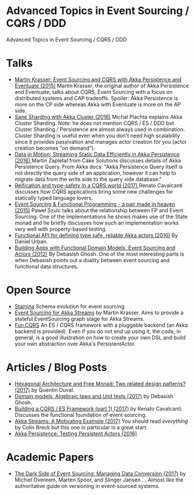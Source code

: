 # Advanced Topics in Event Sourcing / CQRS / DDD
Advanced Topics in Event Sourcing / CQRS / DDD

# Talks

* [Martin Krasser: Event Sourcing and CQRS with Akka Persistence and Eventuate (2015)](https://www.youtube.com/watch?v=vFVry457XLk)
Martin Krasser, the original author of Akka Persistence and Eventuate, talks about CQRS, Event Sourcing with a focus on distributed systems and CAP tradeoffs. Spoiler: Akka Persistence is more on the CP side whereas Akka with Eventuate is more on the AP side.
* [Sane Sharding with Akka Cluster (2016)](https://www.youtube.com/watch?v=f06Otw_DuQU) Michal Plachta explains Akka Cluster Sharding. Note: he does not mention CQRS / ES / DDD but Cluster Sharding / Persistence are almost always used in combination. Cluster Sharding is useful even when you don't need high scalability since it provides passivation and manages actor creation for you (actor creation becomes "on demand").
* [Data in Motion: Streaming Static Data Efficiently in Akka Persistence (2016) ](https://www.youtube.com/watch?v=K4FY0XKediU)
Martin Zapletal from Cake Solutions discusses details of Akka Persistence Query. From Akka docs: "Akka Persistence Query itself is not directly the query side of an application, however it can help to migrate data from the write side to the query side database."
* [Reification and type-safety in a CQRS world (2017) ](https://www.youtube.com/watch?v=qwYs0J7xp78) Renato Cavalcanti discusses how CQRS applications bring some new challenges for statically typed language lovers.
* [Event Sourcing & Functional Programming - a pair made in heaven (2015)](https://www.youtube.com/watch?v=1rFY2SfdDoE) Paweł Szulc talks about the relationship between FP and Event Sourcing. One of the implementations he shows makes use of the State monad and he briefly discusses how such an implementation works very well with property-based testing. 
* [Functional API for defining type safe, reliable Akka actors (2016)](https://www.youtube.com/watch?v=GsPAHzk8-mE) By Daniel Urban.
* [Building Apps with Functional Domain Models, Event Sourcing and Actors (2012)](https://www.youtube.com/watch?v=95KztoeGHl0) By Debasish Ghosh. One of the most interesting parts is when Debasish points out a duality between event sourcing and functional data structures. 

# Open Source
* [Stamina](https://github.com/scalapenos/stamina) Schema evolution for event sourcing.
* [Event Sourcing for Akka Streams](https://github.com/krasserm/akka-stream-eventsourcing) by Martin Krasser. Aims to provide a stateful EventSourcing graph stage for Akka Streams.
* [Fun.CQRS](https://github.com/strongtyped/fun-cqrs) An ES / CQRS framework with a pluggable backend (an Akka backend is provided). Even if you do not end up using it, the code, in general, is a good illustration on how to create your own DSL and build your own abstraction over Akka's PersistentActor.

# Articles / Blog Posts
* [Hexagonal Architecture and Free Monad: Two related design patterns? (2017)](https://deque.blog/2017/07/06/hexagonal-architecture-a-less-declarative-free-monad/) by Quentin Duval.
* [Domain models, Algebraic laws and Unit tests (2017)](http://debasishg.blogspot.ca/2017/06/domain-models-algebraic-laws-and-unit.html) by Debasish Ghosh.
* [Building a CQRS / ES Framework (part 1) (2017)](http://www.strongtyped.io/blog/2017/05/07/building-cqrs-es-framework-part1/) by Renato Cavalcanti. Discusses the functional foundation of event sourcing. 
* [Akka Streams: A Motivating Example (2017)](http://blog.colinbreck.com/akka-streams-a-motivating-example/) You should read *everything* by Colin Breck but this one in particular is a great start.
* [Akka Persistence: Testing Persistent Actors (2016)](http://tudorzgureanu.com/akka-persistence-testing-persistent-actors/) 

# Academic Papers
* [The Dark Side of Event Sourcing: Managing Data Conversion (2017)](http://files.movereem.nl/2017saner-eventsourcing.pdf) by Michiel Overeem, Marten Spoor, and Slinger Jansen ... Almost like the authoritative guide on versioning in event-sourced systems.
